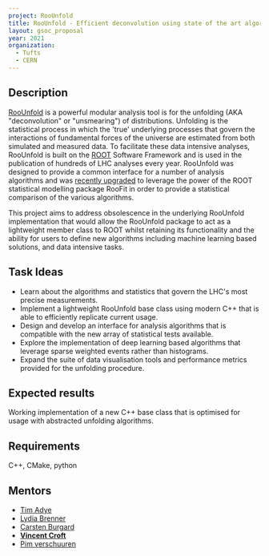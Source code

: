 ```yaml
---
project: RooUnfold
title: RooUnfold - Efficient deconvolution using state of the art algorithms
layout: gsoc_proposal
year: 2021
organization:
  - Tufts
  - CERN
---
```


## Description
[RooUnfold](https://roounfold.web.cern.ch) is a powerful modular analysis tool is for the unfolding (AKA "deconvolution" or "unsmearing") of distributions.
Unfolding is the statistical process in which the 'true' underlying processes that govern the interactions of fundamental forces of the universe are estimated from both simulated and measured data.
To facilitate these data intensive analyses, RooUnfold is built on the [ROOT](https://root.cern/) Software Framework and is used in the publication of hundreds of LHC analyses every year.
RooUnfold was designed to provide a common interface for a number of analysis algorithms and was [recently upgraded](https://arxiv.org/abs/1910.14654) to leverage the power of the ROOT statistical modelling package RooFit in order to provide a statistical comparison of the various algorithms.

This project aims to address obsolescence in the underlying RooUnfold implementation that would allow the RooUnfold package to act as a lightweight member class to ROOT whilst retaining its functionality and the ability for users to define new algorithms including machine learning based solutions, and data intensive tasks. 

## Task Ideas
* Learn about the algorithms and statistics that govern the LHC's most precise measurements.
* Implement a lightweight RooUnfold base class using modern C++ that is able to efficiently replicate current usage.
* Design and develop an interface for analysis algorithms that is compatible with the new array of statistical tests available.
* Explore the implementation of deep learning based algorithms that leverage sparse weighted events rather than histograms.
* Expand the suite of data visualisation tools and performance metrics provided for the unfolding procedure.

## Expected results
Working implementation of a new C++ base class that is optimised for usage with abstracted unfolding algorithms.

## Requirements
C++, CMake, python

## Mentors
* [Tim Adye](mailto:T.J.Adye@rl.ac.uk)
* [Lydia Brenner](mailto:lydia.brenner@cern.ch)
* [Carsten Burgard](mailto:carsten.burgard@cern.ch)
* [**Vincent Croft**](mailto:vincent.croft@cern.ch)
* [Pim verschuuren](mailto:pim.verschuuren@rhul.ac.uk)
